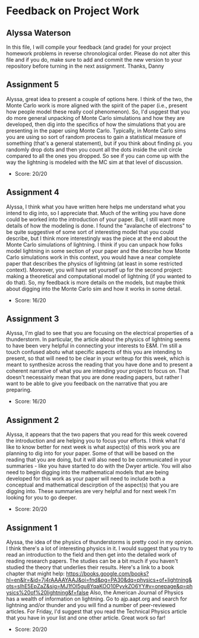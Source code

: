 # Feedback on Project Work
## Alyssa Waterson

In this file, I will compile your feedback (and grade) for your project homework problems in reverse chronological order. Please do not alter this file and if you do, make sure to add and commit the new version to your repository before turning in the next assignment. Thanks, Danny

## Assignment 5

Alyssa, great idea to present a couple of options here. I think of the two, the Monte Carlo work is more aligned with the spirit of the paper (i.e., present how people model these really cool phenomenon). So, I'd usggest that you do more general unpacking of Monte Carlo simulations and how they are developed, then dig into the specifics of how the simulations that you are presenting in the paper using Monte Carlo. Typically, in Monte Carlo sims you are using so sort of random process to gain a statistical measure of something (that's a general statement), but if you think about finding pi. you randomly drop dots and then you count all the dots inside the unit circle compared to all the ones you dropped. So see if you can come up with the way the lightning is modeled with the MC sim at that level of discussion.

* Score: 20/20


## Assignment 4

Alyssa, I think what you have written here helps me understand what you intend to dig into, so I appreciate that. Much of the writing you have done could be worked into the introduction of your paper. But, I still want more details of how the modeling is done. I found the "avalanche of electrons" to be quite suggestive of some sort of interesting model that you could describe, but I think more interestingly was the piece at the end about the Monte Carlo simulations of lightning. I think if you can unpack how folks model lightning in some section of your paper and the describe how Monte Carlo simulations work in this context, you would have a near complete paper that describes the physics of lightning (at least in some restricted context). Moreover, you will have set yourself up for the second project: making a theoretical and computational model of lightning (if you wanted to do that). So, my feedback is more details on the models, but maybe think about digging into the Monte Carlo sim and how it works in some detail.

* Score: 16/20

## Assignment 3

Alyssa, I'm glad to see that you are focusing on the electrical properties of a thunderstorm. In particular, the article about the physics of lightning seems to have been very helpful in connecting your interests to E&M. I'm still a touch confused abotu what specific aspects of this you are intending to present, so that will need to be clear in your writeup for this week, which is meant to synthesize across the reading that you have done and to present a coherent narrative of what you are intending your project to focus on. That doesn't necessairly mean that you are done reading papers, but rather I want to be able to give you feedback on the narrative that you are preparing.

* Score: 16/20

## Assignment 2

Alyssa, it appears that the two papers that you read for this week covered the introduction and are helping you to focus your efforts. I think what I'd like to know better for next week is what aspect(s) of this work you are planning to dig into for your paper. Some of that will be based on the reading that you are doing, but it will also need to be communicated in your summaries - like you have started to do with the Dwyer article. You will also need to begin digging into the mathematical models that are being developed for this work as your paper will need to include both a conceptual and mathematical descirption of the aspect(s) that you are digging into. These summaries are very helpful and for next week I'm looking for you to go deeper.

* Score: 20/20

## Assignment 1

Alyssa, the idea of the physics of thunderstorms is pretty cool in my opnion. I think there's a lot of interesting physics in it. I would suggest that you try to read an introduction to the field and then get into the detailed work of reading research papers. The studies can be a bit much if you haven't studied the theory that underlies their results. Here's a link to a book chapter that might help:
https://books.google.com/books?hl=en&lr=&id=7j4rAAAAYAAJ&oi=fnd&pg=PA30&dq=physics+of+lightning&ots=sIhE5EpZaZ&sig=MJ1fOI5gu8YqaKOO10PyvkZO6YY#v=onepage&q=physics%20of%20lightning&f=false
Also, the American Journal of Physics has a wealth of information on lightning. Go to ajp.aapt.org and search for lightning and/or thunder and you will find a number of peer-reviewed articles. For Friday, I'd suggest that you read the Technical Physics article that you have in your list and one other article. Great work so far!


* Score: 20/20
